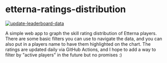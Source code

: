 # etterna-ratings-distribution 

[![update-leaderboard-data](https://github.com/romanmaksy/etterna-ratings-distribution/actions/workflows/updateLeaderboardData.yaml/badge.svg)](https://github.com/romanmaksy/etterna-ratings-distribution/actions/workflows/updateLeaderboardData.yaml)

A simple web app to graph the skill rating distribution of Etterna players. There are some basic filters you can use to navigate the data, and you can also put in a players name to have them highlighted on the chart. The ratings are updated daily via GitHub Actions, and I hope to add a way to filter by "active players" in the future but no promises :)

